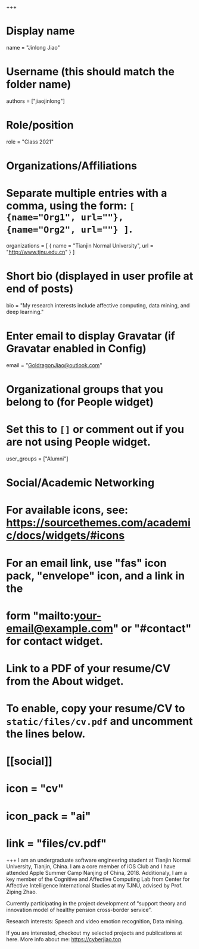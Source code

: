 +++

# Display name

name = "Jinlong Jiao"

# Username (this should match the folder name)

authors = ["jiaojinlong"]

# Role/position

role = "Class 2021"

# Organizations/Affiliations

#   Separate multiple entries with a comma, using the form: `[ {name="Org1", url=""}, {name="Org2", url=""} ]`.

organizations = [ { name = "Tianjin Normal University", url = "http://www.tjnu.edu.cn" } ]

# Short bio (displayed in user profile at end of posts)

bio = "My research interests include affective computing, data mining, and deep learning."

# Enter email to display Gravatar (if Gravatar enabled in Config)

email = "GoldragonJiao@outlook.com"

# Organizational groups that you belong to (for People widget)

#   Set this to `[]` or comment out if you are not using People widget.

user_groups = ["Alumni"]

# Social/Academic Networking

# For available icons, see: https://sourcethemes.com/academic/docs/widgets/#icons

#   For an email link, use "fas" icon pack, "envelope" icon, and a link in the

#   form "mailto:your-email@example.com" or "#contact" for contact widget.

# Link to a PDF of your resume/CV from the About widget.

# To enable, copy your resume/CV to `static/files/cv.pdf` and uncomment the lines below.

# [[social]]

#   icon = "cv"

#   icon_pack = "ai"

#   link = "files/cv.pdf"

+++
I am an undergraduate software engineering student at Tianjin Normal University, Tianjin, China.
I am a core member of iOS Club and I have attended Apple Summer Camp  Nanjing of China, 2018. Additionaly, I am a key member of the Cognitive and Affective Computing Lab from Center for Affective Intelligence International Studies at my TJNU, advised by Prof. Ziping Zhao.

Currently participating in the project development of “support theory and innovation model of healthy pension cross-border service”.

Research interests: Speech and video emotion recognition, Data mining.

If you are interested, checkout my selected projects and publications at here.
 More info about me: https://cyberjiao.top
